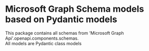 # Microsoft Graph Schema models based on Pydantic models
This package contains all  schemas from 'Microsoft Graph Api'.openapi.components.schemas.  
All models are Pydantic class models